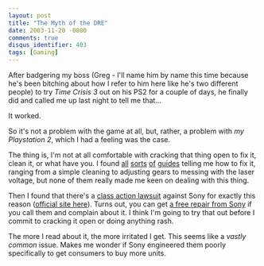 ```yaml
---
layout: post
title: "The Myth of the DRE"
date: 2003-11-20 -0800
comments: true
disqus_identifier: 403
tags: [Gaming]
---
```

After badgering my boss (Greg - I'll name him by name this time because
he's been bitching about how I refer to him here like he's two different
people) to try *Time Crisis 3* out on his PS2 for a couple of days, he
finally did and called me up last night to tell me that...
 
 It worked.
 
 So it's not a problem with the game at all, but, rather, a problem with
*my Playstation 2*, which I had a feeling was the case.
 
 The thing is, I'm not at all comfortable with cracking that thing open
to fix it, clean it, or what have you. I found
[all](http://www.techtv.com/xplay/features/story/0,24330,3516150,00.html)
[sorts](http://faqs.ign.com/articles/390/390535p1.html)
[of](http://www.gamingworldx.com/features/PlayStation2DiscReadErrorDRERepairGuide.shtml)
[guides](http://www.arstechnica.com/news/posts/1068171596.html) telling
me how to fix it, ranging from a simple cleaning to adjusting gears to
messing with the laser voltage, but none of them really made me keen on
dealing with this thing.
 
 Then I found that there's a [class action
lawsuit](http://www.geocities.com/techboi88/index2.html) against Sony
for exactly this reason ([official site
here](http://www.gttlawyers.com/class_playstation.htm)). Turns out, you
can get [a free repair from
Sony](http://dw.com.com/redir?asid=915821&astid=8&siteid=19&edid=107&destCat=26621&destURL=http%3A%2F%2Fdb.gamefaqs.com%2Fconsole%2Fps2%2Ffile%2Fplaystation2_sony_repair.txt)
if you call them and complain about it. I think I'm going to try that
out before I commit to cracking it open or doing anything rash.
 
 The more I read about it, the more irritated I get. This seems like a
*vastly common* issue. Makes me wonder if Sony engineered them poorly
specifically to get consumers to buy more units.
